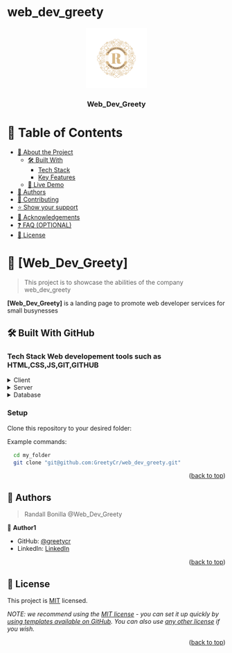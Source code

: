 # web_dev_greety

<a name="readme-top"></a>


<div align="center">
  <img src="./assets/Logo%20lujoso%20vintage%20dorado%20azul.png" alt="logo" width="140"  height="auto" />
  <br/>

  <h3><b>Web_Dev_Greety</b></h3>

</div>

<!-- TABLE OF CONTENTS -->

# 📗 Table of Contents
- [📖 About the Project](#about-project)
  - [🛠 Built With](#built-with)
    - [Tech Stack](#tech-stack)
    - [Key Features](#key-features)
  - [🚀 Live Demo](#live-demo)
- [👥 Authors](#authors)
- [🤝 Contributing](#contributing)
- [⭐️ Show your support](#support)
- [🙏 Acknowledgements](#acknowledgements)
- [❓ FAQ (OPTIONAL)](#faq)
- [📝 License](#license)

<!-- PROJECT DESCRIPTION -->

# 📖 [Web_Dev_Greety] <a name="about-project"></a>

> This project is to showcase the abilities of the company web_dev_greety

**[Web_Dev_Greety]** is a landing page to promote web developer services for small busynesses

## 🛠 Built With <a name="built-with">GitHub</a>

### Tech Stack <a name="tech-stack">Web developement tools such as HTML,CSS,JS,GIT,GITHUB</a>


<details>
  <summary>Client</summary>
  <ul>
    <li><a href="">No client</a></li>
  </ul>
</details>

<details>
  <summary>Server</summary>
  <ul>
    <li><a href="">github.pages.com</a></li>
  </ul>
</details>

<details>
<summary>Database</summary>
  <ul>
    <li><a href="">FireBase</a></li>
  </ul>
</details>

### Setup

Clone this repository to your desired folder:


Example commands:

```sh
  cd my_folder
  git clone "git@github.com:GreetyCr/web_dev_greety.git"
```


<p align="right">(<a href="#readme-top">back to top</a>)</p>

<!-- AUTHORS -->

## 👥 Authors <a name="authors"></a>

> Randall Bonilla @Web_Dev_Greety

👤 **Author1**

- GitHub: [@greetycr](https://github.com/GreetyCr)  
- LinkedIn: [LinkedIn](https://www.linkedin.com/in/randall-bonilla-cordero-8653a6220/)

<p align="right">(<a href="#readme-top">back to top</a>)</p>

<!-- LICENSE -->

## 📝 License <a name="license"></a>

This project is [MIT](./LICENSE) licensed.

_NOTE: we recommend using the [MIT license](https://choosealicense.com/licenses/mit/) - you can set it up quickly by [using templates available on GitHub](https://docs.github.com/en/communities/setting-up-your-project-for-healthy-contributions/adding-a-license-to-a-repository). You can also use [any other license](https://choosealicense.com/licenses/) if you wish._

<p align="right">(<a href="#readme-top">back to top</a>)</p>
